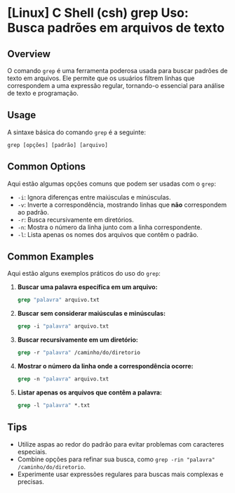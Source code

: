 # [Linux] C Shell (csh) grep Uso: Busca padrões em arquivos de texto

## Overview
O comando `grep` é uma ferramenta poderosa usada para buscar padrões de texto em arquivos. Ele permite que os usuários filtrem linhas que correspondem a uma expressão regular, tornando-o essencial para análise de texto e programação.

## Usage
A sintaxe básica do comando `grep` é a seguinte:

```
grep [opções] [padrão] [arquivo]
```

## Common Options
Aqui estão algumas opções comuns que podem ser usadas com o `grep`:

- `-i`: Ignora diferenças entre maiúsculas e minúsculas.
- `-v`: Inverte a correspondência, mostrando linhas que **não** correspondem ao padrão.
- `-r`: Busca recursivamente em diretórios.
- `-n`: Mostra o número da linha junto com a linha correspondente.
- `-l`: Lista apenas os nomes dos arquivos que contêm o padrão.

## Common Examples
Aqui estão alguns exemplos práticos do uso do `grep`:

1. **Buscar uma palavra específica em um arquivo:**
   ```csh
   grep "palavra" arquivo.txt
   ```

2. **Buscar sem considerar maiúsculas e minúsculas:**
   ```csh
   grep -i "palavra" arquivo.txt
   ```

3. **Buscar recursivamente em um diretório:**
   ```csh
   grep -r "palavra" /caminho/do/diretorio
   ```

4. **Mostrar o número da linha onde a correspondência ocorre:**
   ```csh
   grep -n "palavra" arquivo.txt
   ```

5. **Listar apenas os arquivos que contêm a palavra:**
   ```csh
   grep -l "palavra" *.txt
   ```

## Tips
- Utilize aspas ao redor do padrão para evitar problemas com caracteres especiais.
- Combine opções para refinar sua busca, como `grep -rin "palavra" /caminho/do/diretorio`.
- Experimente usar expressões regulares para buscas mais complexas e precisas.